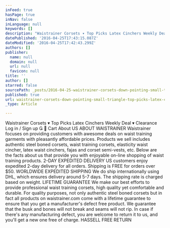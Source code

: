 ```yaml
---
inFeed: true
hasPage: true
inNav: false
inLanguage: null
keywords: []
description: "Waistrainer Corsets ▾ Top Picks Latex Cinchers Weekly Deal ▾ Clearance Log in / Sign up   Cart About US ABOUT WAISTRAINER Waistrainer focuses on providing customers with awesome deals on waist training garments with pleasantly affordable prices. Products we sell includes authentic steel boned corsets, waist training corsets, elasticity waist cincher, latex waist cinchers, fajas and corset semi-vests, etc. Below are the facts about us that provide you with enjoyable on-line shopping of waist training products. 2-DAY EXPEDITED DELIVERY US customers enjoy expedited 2-day delivery for all orders. Shipping is FREE for orders over $50. WORLDWIDE EXPEDITED SHIPPING We do ship internationally using DHL, which ensures delivery around 5-7 days. The shipping rate is charged based on weight. LIFETIME GUARANTEE We make our best efforts to provide professional waist training corsets, high quality yet comfortable and durable. For quality purposes, not only authentic steel boned corsets but in fact all products on waistrainer.com come with a lifetime guarantee to ensure that you get a manufacturer's defect free product. We guarantee that the busk and bones will not break and seams will not rip. In case if there's any manufacturing defect, you are welcome to return it to us, and you'll get a new one free of charge. HASSELL FREE RETURN"
datePublished: '2016-04-25T17:43:15.087Z'
dateModified: '2016-04-25T17:42:43.299Z'
authors: []
publisher:
  name: null
  domain: null
  url: null
  favicon: null
title: ''
author: []
starred: false
sourcePath: _posts/2016-04-25-waistrainer-corsets-down-pointing-small-triangle-top-picks-latex-cinchers-weekly-deal-down-pointing-small-triangle.md
published: true
url: waistrainer-corsets-down-pointing-small-triangle-top-picks-latex-cinchers-weekly-deal-down-pointing-small-triangle/index.html
_type: Article

---
```

Waistrainer Corsets ▾ Top Picks Latex Cinchers Weekly Deal ▾ Clearance Log in / Sign up   Cart About US ABOUT WAISTRAINER Waistrainer focuses on providing customers with awesome deals on waist training garments with pleasantly affordable prices. Products we sell includes authentic steel boned corsets, waist training corsets, elasticity waist cincher, latex waist cinchers, fajas and corset semi-vests, etc. Below are the facts about us that provide you with enjoyable on-line shopping of waist training products. 2-DAY EXPEDITED DELIVERY US customers enjoy expedited 2-day delivery for all orders. Shipping is FREE for orders over $50\. WORLDWIDE EXPEDITED SHIPPING We do ship internationally using DHL, which ensures delivery around 5-7 days. The shipping rate is charged based on weight. LIFETIME GUARANTEE We make our best efforts to provide professional waist training corsets, high quality yet comfortable and durable. For quality purposes, not only authentic steel boned corsets but in fact all products on waistrainer.com come with a lifetime guarantee to ensure that you get a manufacturer's defect free product. We guarantee that the busk and bones will not break and seams will not rip. In case if there's any manufacturing defect, you are welcome to return it to us, and you'll get a new one free of charge. HASSELL FREE RETURN